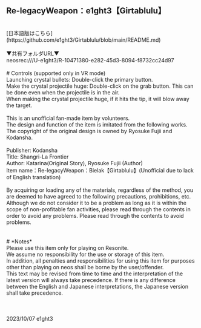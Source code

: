 ## Re-legacyWeapon：e1ght3【Girtablulu】
<br>
[日本語版はこちら](https://github.com/e1ght3/Girtablulu/blob/main/README.md)<br>
<br>
▼共有フォルダURL▼<br>
neosrec:///U-e1ght3/R-10471380-e282-45d3-8094-f8732cc24d97<br>
<br>
# Controls (supported only in VR mode)<br>
Launching crystal bullets: Double-click the primary button.<br>
Make the crystal projectile huge: Double-click on the grab button. This can be done even when the projectile is in the air.<br>
When making the crystal projectile huge, if it hits the tip, it will blow away the target.<br>
<br>
This is an unofficial fan-made item by volunteers.<br>
The design and function of the item is imitated from the following works.<br>
The copyright of the original design is owned by Ryosuke Fujii and Kodansha.<br>
<br>
Publisher: Kodansha<br>
Title: Shangri-La Frontier<br>
Author: Katarina(Original Story), Ryosuke Fujii (Author)<br>
Item name：Re-legacyWeapon：Bielak【Girtablulu】(Unofficial due to lack of English translation)<br>
<br>
By acquiring or loading any of the materials, regardless of the method, you are deemed to have agreed to the following precautions, prohibitions, etc.
Although we do not consider it to be a problem as long as it is within the scope of non-profitable fan activities, please read through the contents in order to avoid any problems. Please read through the contents to avoid problems.<br>
<br>
<br>
# *Notes*<br>
Please use this item only for playing on Resonite.<br>
We assume no responsibility for the use or storage of this item.<br>
In addition, all penalties and responsibilities for using this item for purposes other than playing on neos shall be borne by the user/offender.<br>
This text may be revised from time to time and the interpretation of the latest version will always take precedence. If there is any difference between the English and Japanese interpretations, the Japanese version shall take precedence.<br>
<br>
<br>
<br>
2023/10/07 e1ght3

